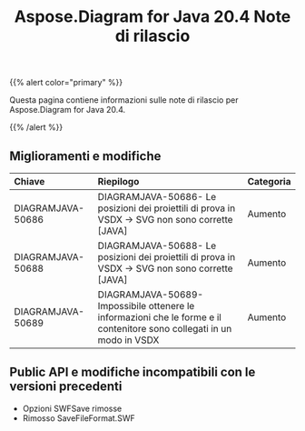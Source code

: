 ﻿---
title: Aspose.Diagram for Java 20.4 Note di rilascio
type: docs
weight: 40
url: /it/java/aspose-diagram-for-java-20-4-release-notes/
---
{{% alert color="primary" %}} 

Questa pagina contiene informazioni sulle note di rilascio per Aspose.Diagram for Java 20.4.

{{% /alert %}} 
## **Miglioramenti e modifiche**

|**Chiave**|**Riepilogo**|**Categoria**|
|:- |:- |:- |
|DIAGRAMJAVA-50686|DIAGRAMJAVA-50686- Le posizioni dei proiettili di prova in VSDX -> SVG non sono corrette [JAVA]|Aumento|
|DIAGRAMJAVA-50688|DIAGRAMJAVA-50688- Le posizioni dei proiettili di prova in VSDX -> SVG non sono corrette [JAVA]|Aumento|
|DIAGRAMJAVA-50689|DIAGRAMJAVA-50689- Impossibile ottenere le informazioni che le forme e il contenitore sono collegati in un modo in VSDX|Aumento|
## **Public API e modifiche incompatibili con le versioni precedenti**
- Opzioni SWFSave rimosse
- Rimosso SaveFileFormat.SWF
